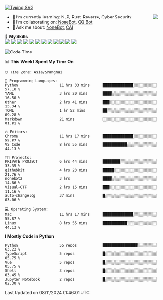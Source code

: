 [![Typing SVG](https://readme-typing-svg.herokuapp.com?size=25&duration=2500&color=8C43EA&vCenter=true&width=200&height=40&lines=Hi+there+%F0%9F%91%8B%F0%9F%8F%BB;I'm+yanyongyu)](https://git.io/typing-svg)

<a href="#">
  <img align="right" src="https://github-readme-stats.vercel.app/api?username=yanyongyu&count_private=true&show_icons=true&bg_color=15,f2f7fd,E0EAFC" />
</a>

- 🌱 I’m currently learning: NLP, Rust, Reverse, Cyber Security
- 👯 I’m collaborating on: [NoneBot](https://github.com/nonebot), [QQ Bot](https://github.com/Mrs4s/go-cqhttp)
- 💬 Ask me about: [NoneBot](https://github.com/nonebot), [CAI](https://github.com/cscs181/CAI)

🌟 **My Skills**  
![](https://img.shields.io/badge/-Python-3e74a2?style=flat-square&logo=Python&logoColor=fff)
![](https://img.shields.io/badge/-TypeScript-3178C6?style=flat-square&logo=TypeScript&logoColor=fff)
![](https://img.shields.io/badge/-Vue-4fc08d?style=flat-square&logo=Vue.js&logoColor=fff)
![](https://img.shields.io/badge/-React-2d98ce?style=flat-square&logo=React&logoColor=fff)
![](https://img.shields.io/badge/-FastAPI-009688?style=flat-square&logo=FastAPI&logoColor=fff)
![](https://img.shields.io/badge/-Linux-000000?style=flat-square&logo=Linux&logoColor=fff)
![](https://img.shields.io/badge/-Docker-2496ED?style=flat-square&logo=Docker&logoColor=fff)
![](https://img.shields.io/badge/-Kubernetes-326CE5?style=flat-square&logo=Kubernetes&logoColor=fff)
![](https://img.shields.io/badge/-GitHub%20Actions-2088FF?style=flat-square&logo=GitHubActions&logoColor=fff)
![](https://img.shields.io/badge/-PostgreSQL-4169E1?style=flat-square&logo=PostgreSQL&logoColor=fff)
![](https://img.shields.io/badge/-Redis-DC382D?style=flat-square&logo=Redis&logoColor=fff)
![](https://img.shields.io/badge/-MongoDB-47A248?style=flat-square&logo=MongoDB&logoColor=fff)

<!--START_SECTION:waka-->
![Code Time](http://img.shields.io/badge/Code%20Time-6%2C858%20hrs%2012%20mins-blue)

📊 **This Week I Spent My Time On** 

```text
🕑︎ Time Zone: Asia/Shanghai

💬 Programming Languages: 
Python                   11 hrs 33 mins      ██████████████░░░░░░░░░░░   57.18 % 
YAML                     3 hrs 20 mins       ████░░░░░░░░░░░░░░░░░░░░░   16.50 % 
Other                    2 hrs 41 mins       ███░░░░░░░░░░░░░░░░░░░░░░   13.34 % 
TOML                     1 hr 52 mins        ██░░░░░░░░░░░░░░░░░░░░░░░   09.28 % 
Markdown                 21 mins             ░░░░░░░░░░░░░░░░░░░░░░░░░   01.81 % 

🔥 Editors: 
Chrome                   11 hrs 17 mins      ██████████████░░░░░░░░░░░   55.87 % 
VS Code                  8 hrs 55 mins       ███████████░░░░░░░░░░░░░░   44.13 % 

🐱‍💻 Projects: 
PRIVATE PROJECT          6 hrs 44 mins       ████████░░░░░░░░░░░░░░░░░   33.35 % 
githubkit                4 hrs 23 mins       █████░░░░░░░░░░░░░░░░░░░░   21.76 % 
nonebot2                 3 hrs               ████░░░░░░░░░░░░░░░░░░░░░   14.86 % 
Visual-CTF               2 hrs 15 mins       ███░░░░░░░░░░░░░░░░░░░░░░   11.16 % 
auto-changelog           37 mins             █░░░░░░░░░░░░░░░░░░░░░░░░   03.06 % 

💻 Operating System: 
Mac                      11 hrs 17 mins      ██████████████░░░░░░░░░░░   55.87 % 
Linux                    8 hrs 55 mins       ███████████░░░░░░░░░░░░░░   44.13 % 
```

**I Mostly Code in Python** 

```text
Python                   55 repos            ████████████████░░░░░░░░░   63.22 % 
TypeScript               5 repos             █░░░░░░░░░░░░░░░░░░░░░░░░   05.75 % 
Vue                      5 repos             █░░░░░░░░░░░░░░░░░░░░░░░░   05.75 % 
Shell                    3 repos             █░░░░░░░░░░░░░░░░░░░░░░░░   03.45 % 
Jupyter Notebook         2 repos             █░░░░░░░░░░░░░░░░░░░░░░░░   02.30 % 
```




 Last Updated on 08/11/2024 01:46:01 UTC
<!--END_SECTION:waka-->
